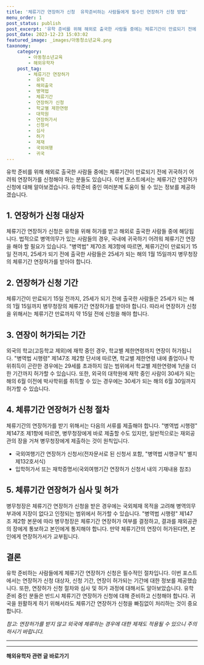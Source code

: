 ```yaml
---
title: '체류기간 연장허가 신청  유학준비하는 사람들에게 필수인 연장허가 신청 방법'
menu_order: 1
post_status: publish
post_excerpt: '유학 준비를 위해 해외로 출국한 사람들 중에는 체류기간이 만료되기 전에 귀국하기 어려워 연장허가를 신청해야 하는 분들도 있습니다. 이번 포스트에서는 체류기간 연장허가 신청에 대해 알아보겠습니다. 유학준비 중인 여러분께 도움이 될 수 있는 정보를 제공하겠습니다.'
post_date: 2023-12-23 15:03:02
featured_image: _images/아동청소년교육.png
taxonomy:
    category:
        - 아동청소년교육
        - 해외유학자
    post_tag:
        - 체류기간 연장허가
        -  유학
        -  해외출국
        -  병역법
        -  체류기간
        -  연장허가 신청
        -  학교별 제한연령
        -  대학원
        -  연장허가서
        -  신청서
        -  심사
        -  허가
        -  제재
        -  국외여행
        -  귀국
---
```



유학 준비를 위해 해외로 출국한 사람들 중에는 체류기간이 만료되기 전에 귀국하기 어려워 연장허가를 신청해야 하는 분들도 있습니다. 이번 포스트에서는 체류기간 연장허가 신청에 대해 알아보겠습니다. 유학준비 중인 여러분께 도움이 될 수 있는 정보를 제공하겠습니다.

## 1. 연장허가 신청 대상자

체류기간 연장허가 신청은 유학을 위해 허가를 받고 해외로 출국한 사람들 중에 해당됩니다. 법적으로 병역의무가 있는 사람들의 경우, 국내에 귀국하기 어려워 체류기간 연장을 해야 할 필요가 있습니다. "병역법" 제70조 제3항에 따르면, 체류기간이 만료되기 15일 전까지, 25세가 되기 전에 출국한 사람들은 25세가 되는 해의 1월 15일까지 병무청장의 체류기간 연장허가를 받아야 합니다.

## 2. 연장허가 신청 기간

체류기간이 만료되기 15일 전까지, 25세가 되기 전에 출국한 사람들은 25세가 되는 해의 1월 15일까지 병무청장의 체류기간 연장허가를 받아야 합니다. 따라서 연장허가 신청을 위해서는 체류기간 만료까지 약 15일 전에 신청을 해야 합니다.

## 3. 연장이 허가되는 기간

외국의 학교(고등학교 제외)에 재학 중인 경우, 학교별 제한연령까지 연장이 허가됩니다. "병역법 시행령" 제147조 제2항 단서에 따르면, 학교별 제한연령 내에 졸업이나 학위취득이 곤란한 경우에는 29세를 초과하지 않는 범위에서 학교별 제한연령에 1년을 더한 기간까지 허가할 수 있습니다. 또한, 외국의 대학원에 재학 중인 사람이 30세가 되는 해의 6월 이전에 박사학위를 취득할 수 있는 경우에는 30세가 되는 해의 6월 30일까지 허가할 수 있습니다.

## 4. 체류기간 연장허가 신청 절차

체류기간의 연장허가를 받기 위해서는 다음의 서류를 제출해야 합니다. "병역법 시행령" 제147조 제1항에 따르면, 병무청장에게 바로 제출할 수도 있지만, 일반적으로는 재외공관의 장을 거쳐 병무청장에게 제출하는 것이 원칙입니다.

- 국외여행기간 연장허가 신청서(전자문서로 된 신청서 포함, "병역법 시행규칙" 별지 제132호서식)
- 입학허가서 또는 재학증명서(국외여행기간 연장허가 신청서 내의 기재내용 참조)

## 5. 체류기간 연장허가 심사 및 허가

병무청장은 체류기간 연장허가 신청을 받은 경우에는 국외체재 목적을 고려해 병역의무부과에 지장이 없다고 인정되는 범위에서 허가할 수 있습니다. "병역법 시행령" 제147조 제2항 본문에 따라 병무청장은 체류기간 연장허가 여부를 결정하고, 결과를 재외공관의 장에게 통보하고 본인에게 통지해야 합니다. 만약 체류기간의 연장이 허가된다면, 본인에게 연장허가서가 교부됩니다.

## 결론

유학 준비하는 사람들에게 체류기간 연장허가 신청은 필수적인 절차입니다. 이번 포스트에서는 연장허가 신청 대상자, 신청 기간, 연장이 허가되는 기간에 대한 정보를 제공했습니다. 또한, 연장허가 신청 절차와 심사 및 허가 과정에 대해서도 알아보았습니다. 유학 준비 중인 분들은 반드시 체류기간 연장허가 신청에 대해 준비하고 신청해야 합니다. 귀국을 원활하게 하기 위해서라도 체류기간 연장허가 신청을 빠짐없이 처리하는 것이 중요합니다.

*참고: 연장허가를 받지 않고 외국에 체류하는 경우에 대한 제재도 적용될 수 있으니 주의하시기 바랍니다.*

------------------------------
<!-- wp:separator -->
<hr class="wp-block-separator has-alpha-channel-opacity"/>
<!-- /wp:separator -->

<!-- wp:group {"backgroundColor":"base","layout":{"type":"constrained"}} -->
<div class="wp-block-group has-base-background-color has-background"><!-- wp:paragraph {"align":"center","fontSize":"medium"} -->
<p class="has-text-align-center has-large-font-size"><strong>해외유학자 관련 글 바로가기</strong></p>
<!-- /wp:paragraph -->


<!-- wp:latest-posts
{"categories":[{"id":35438,"count":19,"description":"","link":"https://uknowlaw.com/category/%ed%95%b4%ec%99%b8%ec%9c%a0%ed%95%99%ec%9e%90/","name":"해외유학자","slug":"해외유학자","taxonomy":"category","parent":0,"meta":[],"_links":{"self":[{"href":"https://uknowlaw.com/wp-json/wp/v2/categories/35438"}],"collection":[{"href":"https://uknowlaw.com/wp-json/wp/v2/categories"}],"about":[{"href":"https://uknowlaw.com/wp-json/wp/v2/taxonomies/category"}],"wp:post_type":[{"href":"https://uknowlaw.com/wp-json/wp/v2/posts?categories=35438"}],"curies":[{"name":"wp","href":"https://api.w.org/{rel}","templated":true}]}}],"postsToShow":100,"excerptLength":28,"postLayout":"grid","columns":2,"featuredImageAlign":"left","featuredImageSizeSlug":"large","fontSize":"small"} /--></div>
<!-- /wp:group -->